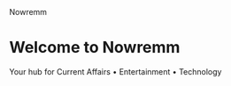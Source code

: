 <!DOCTYPE html>
<html>
<head>
  Nowremm
  <meta charset="UTF-8">
  <meta name="description" content="Nowremm - Stay updated on current affairs, entertainment, and technology.">
  <link rel="stylesheet" href="style.css">
</head>
<body>
  <h1>Welcome to Nowremm</h1>
  <p>Your hub for Current Affairs • Entertainment • Technology</p>
</body>
</html>

